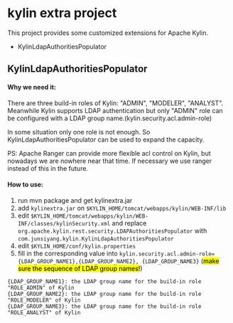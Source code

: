 # kylin extra project

This project provides some customized extensions for Apache Kylin.

- KylinLdapAuthoritiesPopulator


## KylinLdapAuthoritiesPopulator
#### Why we need it:

There are three build-in roles of Kylin: "ADMIN", "MODELER", "ANALYST". Meanwhile Kylin supports LDAP authentication but only "ADMIN" role can be configured with a LDAP group name.(kylin.security.acl.admin-role)

In some situation only one role is not enough. So KylinLdapAuthoritiesPopulator can be used to expand the capacity. 

PS: Apache Ranger can provide more flexible acl control on Kylin, but nowadays we are nowhere near that time. If 
necessary we use ranger instead of this in the future. 

#### How to use:

1. run mvn package and get kylinextra.jar
2. add `kylinextra.jar` on  `$KYLIN_HOME/tomcat/webapps/kylin/WEB-INF/lib`
3. edit `$KYLIN_HOME/tomcat/webapps/kylin/WEB-INF/classes/kylinSecurity.xml` and replace `org.apache.kylin.rest.security.LDAPAuthoritiesPopulator` with `com.junsiyang.kylin.KylinLdapAuthoritiesPopulator`
5. edit `$KYLIN_HOME/conf/kylin.properties`
6. fill in the corresponding value into `kylin.security.acl.admin-role={LDAP_GROUP_NAME1},{LDAP_GROUP_NAME2},
{LDAP_GROUP_NAME3}` (<mark>make sure the sequence of LDAP group names!</mark>)

```
{LDAP_GROUP_NAME1}: the LDAP group name for the build-in role "ROLE_ADMIN" of Kylin
{LDAP_GROUP_NAME2}: the LDAP group name for the build-in role "ROLE_MODELER" of Kylin
{LDAP_GROUP_NAME3}: the LDAP group name for the build-in role "ROLE_ANALYST" of Kylin
```
